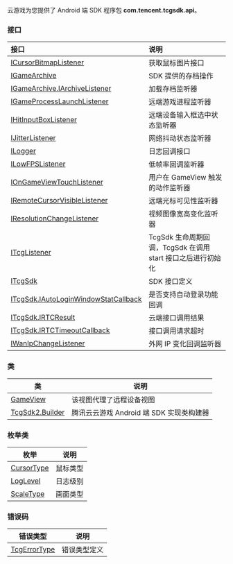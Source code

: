 云游戏为您提供了 Android 端 SDK 程序包 **com.tencent.tcgsdk.api**。

### 接口

| 接口                                                         | 说明                                                        |
| :----------------------------------------------------------- | :---------------------------------------------------------- |
| [ICursorBitmapListener](https://cloud.tencent.com/document/product/1162/52326#icursorbitmaplistener) | 获取鼠标图片接口                                            |
| [IGameArchive](https://cloud.tencent.com/document/product/1162/52326#igamearchive) | SDK 提供的存档操作|
| [IGameArchive.IArchiveListener](https://cloud.tencent.com/document/product/1162/52326#igamearchive.iarchivelistener) | 加载存档监听器|
| [IGameProcessLaunchListener](https://cloud.tencent.com/document/product/1162/52326#igameprocesslaunchlistener) | 远端游戏进程监听器|
| [IHitInputBoxListener](https://cloud.tencent.com/document/product/1162/52326#ihitinputboxlistener) | 远端设备输入框选中状态监听器                                |
| [IJitterListener](https://cloud.tencent.com/document/product/1162/52326#ijitterlistener) | 网络抖动状态监听器                                          |
| [ILogger](https://cloud.tencent.com/document/product/1162/52326#ilogger) | 日志回调接口                                                |
| [ILowFPSListener](https://cloud.tencent.com/document/product/1162/52326#ilowfpslistener) | 低帧率回调监听器                                            |
| [IOnGameViewTouchListener](https://cloud.tencent.com/document/product/1162/52326#iongameviewtouchlistener) | 用户在 GameView 触发的动作监听器                            |
| [IRemoteCursorVisibleListener](https://cloud.tencent.com/document/product/1162/52326#iremotecursorvisiblelistener) | 远端光标可见性监听器                                        |
| [IResolutionChangeListener](https://cloud.tencent.com/document/product/1162/52326#iresolutionchangelistener) | 视频图像宽高变化监听器                                      |
| [ITcgListener](https://cloud.tencent.com/document/product/1162/52326#itcglistener) | TcgSdk 生命周期回调，TcgSdk 在调用 start 接口之后进行初始化 |
| [ITcgSdk](https://cloud.tencent.com/document/product/1162/52326#itcgsdk) | SDK 接口定义                                                |
| [ITcgSdk.IAutoLoginWindowStatCallback](https://cloud.tencent.com/document/product/1162/52326#itcgsdk.iautologinwindowstatcallback) | 是否支持自动登录功能回调                                    |
| [ITcgSdk.IRTCResult](https://cloud.tencent.com/document/product/1162/52326#itcgsdk.irtcresult) | 云端接口调用结果                                            |
| [ITcgSdk.IRTCTimeoutCallback](https://cloud.tencent.com/document/product/1162/52326#itcgsdk.irtctimeoutcallback) | 接口调用请求超时                                            |
| [IWanIpChangeListener](https://cloud.tencent.com/document/product/1162/52326#iwanipchangelistener) | 外网 IP 变化回调监听器                                      |

###  类

| 类                                                           | 说明                                     |
| ------------------------------------------------------------ | ---------------------------------------- |
| [GameView](https://cloud.tencent.com/document/product/1162/52328#gameview) | 该视图代理了远程设备视图                 |
| [TcgSdk2.Builder](https://cloud.tencent.com/document/product/1162/52328#tcgsdk2.builder) | 腾讯云云游戏 Android 端 SDK 实现类构建器 |

### 枚举类

| 枚举                      | 说明     |
| ------------------------- | -------- |
| [CursorType](https://cloud.tencent.com/document/product/1162/52242#cursortype) | 鼠标类型 |
| [LogLevel](https://cloud.tencent.com/document/product/1162/52242#loglevel)      | 日志级别 |
| [ScaleType](https://cloud.tencent.com/document/product/1162/52242#scaletype)   | 画面类型 |

### 错误码

| 错误类型                                                     | 说明         |
| ------------------------------------------------------------ | ------------ |
| [TcgErrorType](https://cloud.tencent.com/document/product/1162/52291) | 错误类型定义 |
